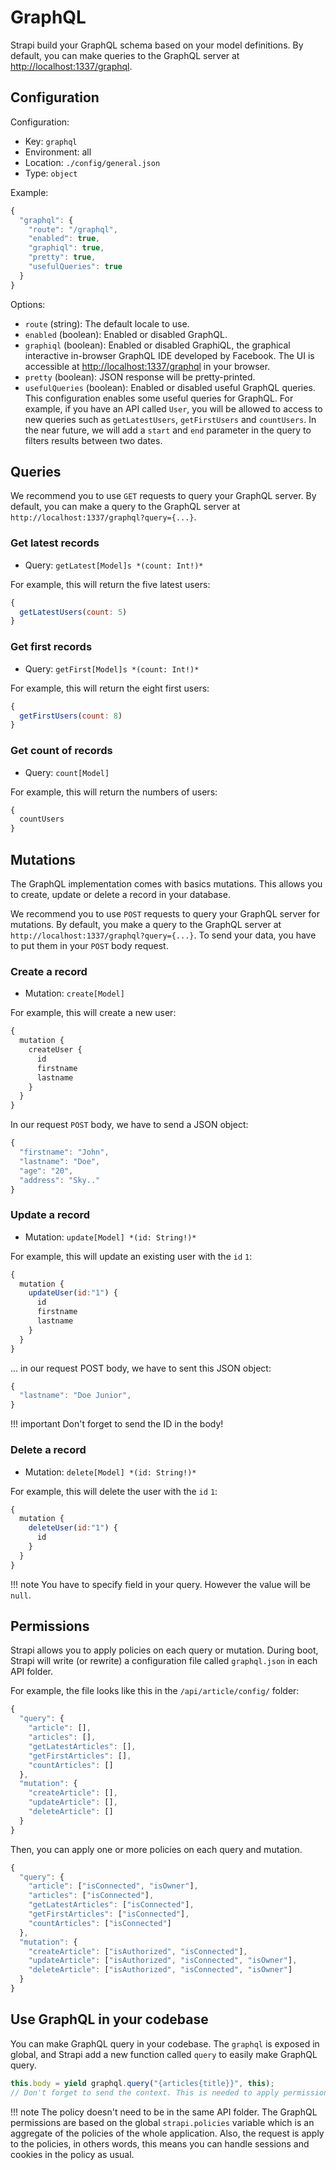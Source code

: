 # GraphQL

Strapi build your GraphQL schema based on your model definitions. By default, you can make queries to the GraphQL server at [http://localhost:1337/graphql](http://locahost:1337/graphql).

## Configuration

Configuration:

- Key: `graphql`
- Environment: all
- Location: `./config/general.json`
- Type: `object`

Example:

```js
{
  "graphql": {
    "route": "/graphql",
    "enabled": true,
    "graphiql": true,
    "pretty": true,
    "usefulQueries": true
  }
}
```

Options:

- `route` (string): The default locale to use.
- `enabled` (boolean): Enabled or disabled GraphQL.
- `graphiql` (boolean): Enabled or disabled GraphiQL, the graphical interactive in-browser GraphQL IDE developed by Facebook. The UI is accessible at [http://localhost:1337/graphql](http://locahost:1337/graphql) in your browser.
- `pretty` (boolean): JSON response will be pretty-printed.
- `usefulQueries` (boolean): Enabled or disabled useful GraphQL queries. This configuration enables some useful queries for GraphQL. For example, if you have an API called `User`, you will be allowed to access to new queries such as `getLatestUsers`, `getFirstUsers` and `countUsers`. In the near future, we will add a `start` and `end` parameter in the query to filters results between two dates.

## Queries

We recommend you to use `GET` requests to query your GraphQL server. By default, you can make a query to the GraphQL server at `http://localhost:1337/graphql?query={...}`.

### Get latest records

- Query: `getLatest[Model]s *(count: Int!)*`

For example, this will return the five latest users:

```js
{
  getLatestUsers(count: 5)
}
```

### Get first records

- Query: `getFirst[Model]s *(count: Int!)*`

For example, this will return the eight first users:

```js
{
  getFirstUsers(count: 8)
}
```

### Get count of records

- Query: `count[Model]`

For example, this will return the numbers of users:

```js
{
  countUsers
}
```

## Mutations

The GraphQL implementation comes with basics mutations. This allows you to create, update or delete a record in your database.

We recommend you to use `POST` requests to query your GraphQL server for mutations. By default, you make a query to the GraphQL server at `http://localhost:1337/graphql?query={...}`. To send your data, you have to put them in your `POST` body request.

### Create a record

- Mutation: `create[Model]`

For example, this will create a new user:

```js
{
  mutation {
    createUser {
      id
      firstname
      lastname
    }
  }
}
```

In our request `POST` body, we have to send a JSON object:

```js
{
  "firstname": "John",
  "lastname": "Doe",
  "age": "20",
  "address": "Sky.."
}
```

### Update a record

- Mutation: `update[Model] *(id: String!)*`

For example, this will update an existing user with the `id` `1`:

```js
{
  mutation {
    updateUser(id:"1") {
      id
      firstname
      lastname
    }
  }
}
```

... in our request POST body, we have to sent this JSON object:

```js
{
  "lastname": "Doe Junior",
}
```

!!! important
    Don't forget to send the ID in the body!

### Delete a record

- Mutation: `delete[Model] *(id: String!)*`

For example, this will delete the user with the `id` `1`:

```js
{
  mutation {
    deleteUser(id:"1") {
      id
    }
  }
}
```

!!! note
    You have to specify field in your query. However the value will be `null`.

## Permissions

Strapi allows you to apply policies on each query or mutation. During boot, Strapi will write (or rewrite) a configuration file called `graphql.json` in each API folder.

For example, the file looks like this in the `/api/article/config/` folder:

```js
{
  "query": {
    "article": [],
    "articles": [],
    "getLatestArticles": [],
    "getFirstArticles": [],
    "countArticles": []
  },
  "mutation": {
    "createArticle": [],
    "updateArticle": [],
    "deleteArticle": []
  }
}
```

Then, you can apply one or more policies on each query and mutation.

```js
{
  "query": {
    "article": ["isConnected", "isOwner"],
    "articles": ["isConnected"],
    "getLatestArticles": ["isConnected"],
    "getFirstArticles": ["isConnected"],
    "countArticles": ["isConnected"]
  },
  "mutation": {
    "createArticle": ["isAuthorized", "isConnected"],
    "updateArticle": ["isAuthorized", "isConnected", "isOwner"],
    "deleteArticle": ["isAuthorized", "isConnected", "isOwner"]
  }
}
```

## Use GraphQL in your codebase

You can make GraphQL query in your codebase. The `graphql` is exposed in global, and Strapi add a new function called `query` to easily make GraphQL query.

```javascript
this.body = yield graphql.query("{articles{title}}", this);
// Don't forget to send the context. This is needed to apply permissions.
```

!!! note
    The policy doesn't need to be in the same API folder. The GraphQL permissions are based on the global `strapi.policies` variable which is an aggregate of the policies of the whole application. Also, the request is apply to the policies, in others words, this means you can handle sessions and cookies in the policy as usual.
